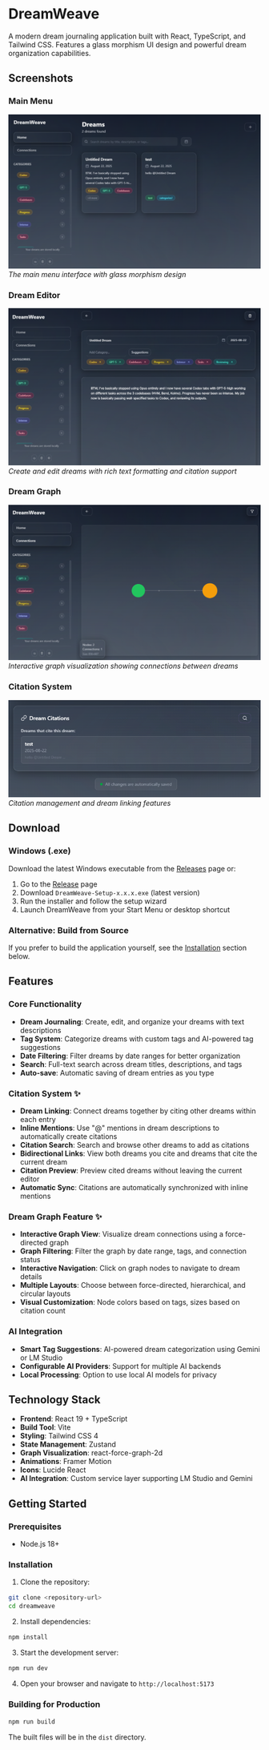 # DreamWeave

A modern dream journaling application built with React, TypeScript, and Tailwind CSS. Features a glass morphism UI design and powerful dream organization capabilities.

## Screenshots

### Main Menu
![DreamWeave Menu](images/dreamweavemenu.png)
*The main menu interface with glass morphism design*

### Dream Editor
![DreamWeave Editor](images/dreamweaveeditor.png)
*Create and edit dreams with rich text formatting and citation support*

### Dream Graph
![DreamWeave Graph](images/dreamweavegraph.png)
*Interactive graph visualization showing connections between dreams*

### Citation System
![DreamWeave Citations](images/dreamweavecitations.png)
*Citation management and dream linking features*

## Download

### Windows (.exe)
Download the latest Windows executable from the [Releases](https://github.com/johnmartinello/Dreamweave/releases) page or:

1. Go to the [Release](https://github.com/johnmartinello/Dreamweave/tree/main/release) page
2. Download `DreamWeave-Setup-x.x.x.exe` (latest version)
3. Run the installer and follow the setup wizard
4. Launch DreamWeave from your Start Menu or desktop shortcut

### Alternative: Build from Source
If you prefer to build the application yourself, see the [Installation](#installation) section below.

## Features

### Core Functionality
- **Dream Journaling**: Create, edit, and organize your dreams with  text descriptions
- **Tag System**: Categorize dreams with custom tags and AI-powered tag suggestions
- **Date Filtering**: Filter dreams by date ranges for better organization
- **Search**: Full-text search across dream titles, descriptions, and tags
- **Auto-save**: Automatic saving of dream entries as you type

### Citation System ✨
- **Dream Linking**: Connect dreams together by citing other dreams within each entry
- **Inline Mentions**: Use "@" mentions in dream descriptions to automatically create citations
- **Citation Search**: Search and browse other dreams to add as citations
- **Bidirectional Links**: View both dreams you cite and dreams that cite the current dream
- **Citation Preview**: Preview cited dreams without leaving the current editor
- **Automatic Sync**: Citations are automatically synchronized with inline mentions

### Dream Graph Feature ✨
- **Interactive Graph View**: Visualize dream connections using a force-directed graph
- **Graph Filtering**: Filter the graph by date range, tags, and connection status
- **Interactive Navigation**: Click on graph nodes to navigate to dream details
- **Multiple Layouts**: Choose between force-directed, hierarchical, and circular layouts
- **Visual Customization**: Node colors based on tags, sizes based on citation count

### AI Integration
- **Smart Tag Suggestions**: AI-powered dream categorization using Gemini or LM Studio
- **Configurable AI Providers**: Support for multiple AI backends
- **Local Processing**: Option to use local AI models for privacy

## Technology Stack

- **Frontend**: React 19 + TypeScript
- **Build Tool**: Vite
- **Styling**: Tailwind CSS 4
- **State Management**: Zustand
- **Graph Visualization**: react-force-graph-2d
- **Animations**: Framer Motion
- **Icons**: Lucide React
- **AI Integration**: Custom service layer supporting LM Studio and Gemini

## Getting Started

### Prerequisites
- Node.js 18+ 

### Installation

1. Clone the repository:
```bash
git clone <repository-url>
cd dreamweave
```

2. Install dependencies:
```bash
npm install
```

3. Start the development server:
```bash
npm run dev
```

4. Open your browser and navigate to `http://localhost:5173`

### Building for Production

```bash
npm run build
```

The built files will be in the `dist` directory.

